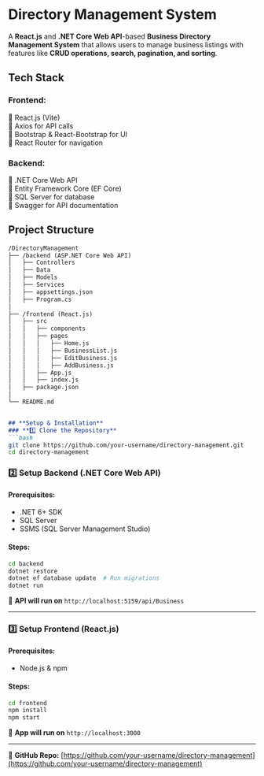 

# **Directory Management System**  

A **React.js** and **.NET Core Web API**-based **Business Directory Management System** that allows users to manage business listings with features like **CRUD operations, search, pagination, and sorting**.

## **Tech Stack**
### **Frontend:**  
🔹 React.js (Vite)  
🔹 Axios for API calls  
🔹 Bootstrap & React-Bootstrap for UI  
🔹 React Router for navigation  

### **Backend:**  
🔹 .NET Core Web API  
🔹 Entity Framework Core (EF Core)  
🔹 SQL Server for database  
🔹 Swagger for API documentation  


## **Project Structure**
```markdown
/DirectoryManagement
├── /backend (ASP.NET Core Web API)
│   ├── Controllers
│   ├── Data
│   ├── Models
│   ├── Services
│   ├── appsettings.json
│   ├── Program.cs
│
├── /frontend (React.js)
│   ├── src
│   │   ├── components
│   │   ├── pages
│   │   │   ├── Home.js
│   │   │   ├── BusinessList.js
│   │   │   ├── EditBusiness.js
│   │   │   ├── AddBusiness.js
│   │   ├── App.js
│   │   ├── index.js
│   ├── package.json
│
└── README.md


## **Setup & Installation**
### **1️⃣ Clone the Repository**
```bash
git clone https://github.com/your-username/directory-management.git
cd directory-management
```

### **2️⃣ Setup Backend (.NET Core Web API)**
#### **Prerequisites:**  
- .NET 6+ SDK  
- SQL Server  
- SSMS (SQL Server Management Studio)  

#### **Steps:**  
```bash
cd backend
dotnet restore
dotnet ef database update  # Run migrations
dotnet run
```
🔹 **API will run on** `http://localhost:5159/api/Business`  

---

### **3️⃣ Setup Frontend (React.js)**
#### **Prerequisites:**  
- Node.js & npm  

#### **Steps:**  
```bash
cd frontend
npm install
npm start
```
🔹 **App will run on** `http://localhost:3000`

---

🔗 **GitHub Repo:** [https://github.com/your-username/directory-management](https://github.com/your-username/directory-management)

